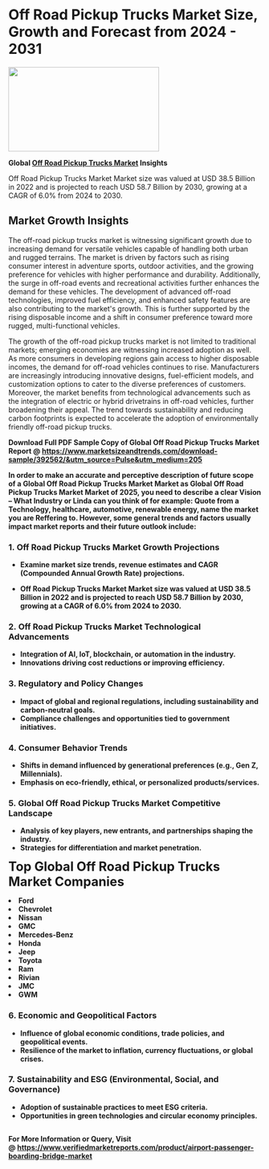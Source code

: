 <H1>Off Road Pickup Trucks Market Size, Growth and Forecast from 2024 - 2031</H1><img class="aligncenter size-medium wp-image-584254" src="https://thirdeyenews.in/wp-content/uploads/2024/09/Global-Market-Research-300x168.jpeg" alt="" width="300" height="168" /><p><strong>Global&nbsp;<a href="https://www.marketsizeandtrends.com/download-sample/392562/&amp;utm_source=Pulse&amp;utm_medium=205">Off Road Pickup Trucks Market</a> Insights</strong></p><p>Off Road Pickup Trucks Market Market size was valued at USD 38.5 Billion in 2022 and is projected to reach USD 58.7 Billion by 2030, growing at a CAGR of 6.0% from 2024 to 2030.</p><p><h2>Market Growth Insights</h2> <p>The off-road pickup trucks market is witnessing significant growth due to increasing demand for versatile vehicles capable of handling both urban and rugged terrains. The market is driven by factors such as rising consumer interest in adventure sports, outdoor activities, and the growing preference for vehicles with higher performance and durability. Additionally, the surge in off-road events and recreational activities further enhances the demand for these vehicles. The development of advanced off-road technologies, improved fuel efficiency, and enhanced safety features are also contributing to the market's growth. This is further supported by the rising disposable income and a shift in consumer preference toward more rugged, multi-functional vehicles.</p> <p><strong></strong></p> <p>The growth of the off-road pickup trucks market is not limited to traditional markets; emerging economies are witnessing increased adoption as well. As more consumers in developing regions gain access to higher disposable incomes, the demand for off-road vehicles continues to rise. Manufacturers are increasingly introducing innovative designs, fuel-efficient models, and customization options to cater to the diverse preferences of customers. Moreover, the market benefits from technological advancements such as the integration of electric or hybrid drivetrains in off-road vehicles, further broadening their appeal. The trend towards sustainability and reducing carbon footprints is expected to accelerate the adoption of environmentally friendly off-road pickup trucks.</p> <p><strong></p><p><span class=""><strong>Download Full PDF Sample Copy of Global Off Road Pickup Trucks Market Report</strong> @ <a href="https://www.marketsizeandtrends.com/download-sample/392562/&amp;utm_source=Pulse&amp;utm_medium=205" target="_blank">https://www.marketsizeandtrends.com/download-sample/392562/&amp;utm_source=Pulse&amp;utm_medium=205</a></span></p><p>In order to make an accurate and perceptive description of future scope of a Global&nbsp;Off Road Pickup Trucks Market Market as Global&nbsp;Off Road Pickup Trucks Market Market of 2025, you need to describe a clear Vision &ndash; What Industry or Linda can you think of for example: Quote from a Technology, healthcare, automotive, renewable energy, name the market you are Reffering to. However, some general trends and factors usually impact market reports and their future outlook include:</p><h3>1.&nbsp;<strong>Off Road Pickup Trucks Market Growth Projections</strong></h3><ul><li>Examine market size trends, revenue estimates and CAGR (Compounded Annual Growth Rate) projections.</li><li><p>Off Road Pickup Trucks Market Market size was valued at USD 38.5 Billion in 2022 and is projected to reach USD 58.7 Billion by 2030, growing at a CAGR of 6.0% from 2024 to 2030.</p></li></ul><h3>2.&nbsp;<strong>Off Road Pickup Trucks Market Technological Advancements</strong></h3><ul><li>Integration of AI, IoT, blockchain, or automation in the industry.</li><li>Innovations driving cost reductions or improving efficiency.</li></ul><h3>3.&nbsp;<strong>Regulatory and Policy Changes</strong></h3><ul><li>Impact of global and regional regulations, including sustainability and carbon-neutral goals.</li><li>Compliance challenges and opportunities tied to government initiatives.</li></ul><h3>4.&nbsp;<strong>Consumer Behavior Trends</strong></h3><ul><li>Shifts in demand influenced by generational preferences (e.g., Gen Z, Millennials).</li><li>Emphasis on eco-friendly, ethical, or personalized products/services.</li></ul><h3>5.&nbsp;<strong>Global Off Road Pickup Trucks Market Competitive Landscape</strong></h3><ul><li>Analysis of key players, new entrants, and partnerships shaping the industry.</li><li>Strategies for differentiation and market penetration.</li></ul><p data-pm-slice="1 1 []"><span style="color: inherit; font-family: inherit; font-size: 25px;">Top Global Off Road Pickup Trucks Market Companies</span></p><div class="" data-test-id=""><p><li>Ford</li><li> Chevrolet</li><li> Nissan</li><li> GMC</li><li> Mercedes-Benz</li><li> Honda</li><li> Jeep</li><li> Toyota</li><li> Ram</li><li> Rivian</li><li> JMC</li><li> GWM</li></p></div><h3>6.&nbsp;<strong>Economic and Geopolitical Factors</strong></h3><ul><li>Influence of global economic conditions, trade policies, and geopolitical events.</li><li>Resilience of the market to inflation, currency fluctuations, or global crises.</li></ul><h3>7.&nbsp;<strong>Sustainability and ESG (Environmental, Social, and Governance)</strong></h3><ul><li>Adoption of sustainable practices to meet ESG criteria.</li><li>Opportunities in green technologies and circular economy principles.</li></ul><h2><strong style="font-size: 14px;">For More Information or Query, Visit @&nbsp;</strong><a style="background-color: #ffffff; font-size: 14px;" href="https://www.marketsizeandtrends.com/report/off-road-pickup-trucks-market/" target="_blank">https://www.verifiedmarketreports.com/product/airport-passenger-boarding-bridge-market</a></h2>
